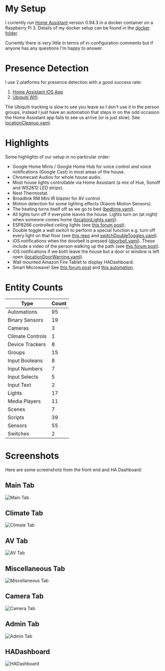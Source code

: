# My Setup
I currently run [Home Assistant](http://homeassistant.io/) version 0.94.3 in a docker container on a Raspberry Pi 3. Details of my docker setup can be found in the [docker folder](https://github.com/Dullage/Home-AssistantConfig/tree/master/docker).

Currently there is very little in terms of in-configuration comments but if anyone has any questions I'm happy to answer.

# Presence Detection
I use 2 platforms for presence detection with a good success rate:

1. [Home Assistant iOS App](https://www.home-assistant.io/docs/ecosystem/ios/)
2. [Ubiquiti Wifi](https://www.home-assistant.io/components/device_tracker.unifi/)

The Ubiquiti tracking is slow to see you leave so I don't use it in the person groups, instead I just have an automation that steps in on the odd occasion the Home Assistant app fails to see us arrive (or is just slow). See [locationCleanup.yaml](https://github.com/Dullage/Home-AssistantConfig/blob/master/automations/locationCleanup.yaml).

# Highlights
Some highlights of our setup in no particular order:

* Google Home Minis / Google Home Hub for voice control and voice notifications (Google Cast) in most areas of the house.
* Chromecast Audios for whole house audio.
* Most house lights controllable via Home Assistant (a mix of Hue, Sonoff and WS2812 LED strips).
* Nest Thermostat.
* Broadlink RM Mini IR blaster for AV control.
* Motion detection for some lighting effects (Xiaomi Motion Sensors).
* The heating turns itself off as we go to bed ([bedtime.yaml](/automations/bedtime.yaml)).
* All lights turn off if everyone leaves the house. Lights turn on (at night) when someone comes home ([locationLights.yaml](/automations/locationLights.yaml)).
* ESP8266 controlled ceiling lights (see [this forum post](https://community.home-assistant.io/t/esp8266-sonoff-controlled-ceiling-lights/24141)).
* Double toggle a wall switch to perform a special function e.g. turn off every light on that floor (see [this repo](https://github.com/Dullage/SwitchedSonoffSimple) and [switchDoubleToggles.yaml](/automations/switchDoubleToggles.yaml)).
* iOS notifications when the doorbell is pressed ([doorbell.yaml](/automations/doorbell.yaml)). These include a video of the person walking up the path (see [this forum post](https://community.home-assistant.io/t/blink-camera-as-video-doorbell/65844)).
* iOS notifications if we both leave the house but a door or window is left open ([locationDoorWarning.yaml](/automations/locationDoorWarning.yaml)).
* Wall mounted Amazon Fire Tablet to display HADashboard.
* Smart Microwave! See [this forum post](https://community.home-assistant.io/t/making-my-microwave-smart-ish/89843) and [this automation](/automations/microwave.yaml).

# Entity Counts
| Type             | Count                          |
| ---------------- | ------------------------------ |
| Automations      | 95     |
| Binary Sensors   | 19  |
| Cameras          | 3         |
| Climate Controls | 1        |
| Device Trackers  | 8 |
| Groups           | 15          |
| Input Booleans   | 8  |
| Input Numbers    | 7   |
| Input Selects    | 5   |
| Input Text       | 2     |
| Lights           | 17          |
| Media Players    | 11   |
| Scenes           | 7          |
| Scripts          | 39         |
| Sensors          | 55         |
| Switches         | 2         |

# Screenshots
Here are some screenshots from the front end and HA Dashboard:

## Main Tab
![Main Tab](docs/main_tab.png)

## Climate Tab
![Climate Tab](docs/climate_tab.png)

## AV Tab
![AV Tab](docs/av_tab.png)

## Miscellaneous Tab
![Miscellaneous Tab](docs/miscellaneous_tab.png)

## Camera Tab
![Camera Tab](docs/camera_tab.png)

## Admin Tab
![Admin Tab](docs/admin_tab.png)

## HADashboard
![HADashboard](docs/hadashboard.png)